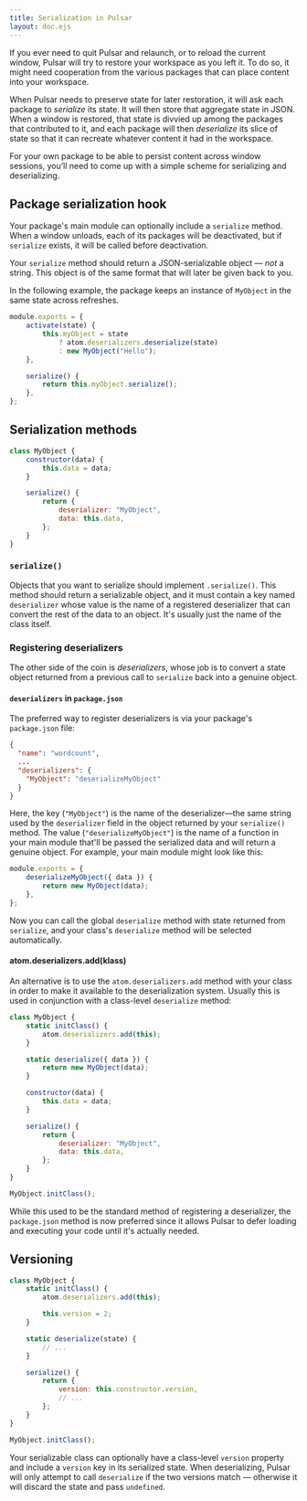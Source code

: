 ```yaml
---
title: Serialization in Pulsar
layout: doc.ejs
---
```


If you ever need to quit Pulsar and relaunch, or to reload the current window, Pulsar will try to restore your workspace as you left it. To do so, it might need cooperation from the various packages that can place content into your workspace.

When Pulsar needs to preserve state for later restoration, it will ask each package to _serialize_ its state. It will then store that aggregate state in JSON. When a window is restored, that state is divvied up among the packages that contributed to it, and each package will then _deserialize_ its slice of state so that it can recreate whatever content it had in the workspace.

For your own package to be able to persist content across window sessions, you’ll need to come up with a simple scheme for serializing and deserializing.

## Package serialization hook

Your package's main module can optionally include a `serialize` method. When a window unloads, each of its packages will be deactivated, but if `serialize` exists, it will be called before deactivation.

Your `serialize` method should return a JSON-serializable object — _not_ a string. This object is of the same format that will later be given back to you.

In the following example, the package keeps an instance of `MyObject` in the same state across refreshes.

```js
module.exports = {
	activate(state) {
		this.myObject = state
			? atom.deserializers.deserialize(state)
			: new MyObject("Hello");
	},

	serialize() {
		return this.myObject.serialize();
	},
};
```

## Serialization methods

```js
class MyObject {
	constructor(data) {
		this.data = data;
	}

	serialize() {
		return {
			deserializer: "MyObject",
			data: this.data,
		};
	}
}
```

### `serialize()`

Objects that you want to serialize should implement `.serialize()`. This method
should return a serializable object, and it must contain a key named
`deserializer` whose value is the name of a registered deserializer that can
convert the rest of the data to an object. It's usually just the name of the
class itself.

### Registering deserializers

The other side of the coin is _deserializers_, whose job is to convert a state
object returned from a previous call to `serialize` back into a genuine object.

#### `deserializers` in `package.json`

The preferred way to register deserializers is via your package's `package.json`
file:

```json
{
  "name": "wordcount",
  ...
  "deserializers": {
    "MyObject": "deserializeMyObject"
  }
}
```

Here, the key (`"MyObject"`) is the name of the deserializer—the same string
used by the `deserializer` field in the object returned by your `serialize()`
method. The value (`"deserializeMyObject"`) is the name of a function in your
main module that'll be passed the serialized data and will return a genuine
object. For example, your main module might look like this:

```js
module.exports = {
	deserializeMyObject({ data }) {
		return new MyObject(data);
	},
};
```

Now you can call the global `deserialize` method with state returned from
`serialize`, and your class's `deserialize` method will be selected
automatically.

#### atom.deserializers.add(klass)

An alternative is to use the `atom.deserializers.add` method with your class in
order to make it available to the deserialization system. Usually this is used
in conjunction with a class-level `deserialize` method:

```js
class MyObject {
	static initClass() {
		atom.deserializers.add(this);
	}

	static deserialize({ data }) {
		return new MyObject(data);
	}

	constructor(data) {
		this.data = data;
	}

	serialize() {
		return {
			deserializer: "MyObject",
			data: this.data,
		};
	}
}

MyObject.initClass();
```

While this used to be the standard method of registering a deserializer, the
`package.json` method is now preferred since it allows Pulsar to defer loading and
executing your code until it's actually needed.

## Versioning

```js
class MyObject {
	static initClass() {
		atom.deserializers.add(this);

		this.version = 2;
	}

	static deserialize(state) {
		// ...
	}

	serialize() {
		return {
			version: this.constructor.version,
			// ...
		};
	}
}

MyObject.initClass();
```

Your serializable class can optionally have a class-level `version` property
and include a `version` key in its serialized state. When deserializing, Pulsar
will only attempt to call `deserialize` if the two versions match — otherwise
it will discard the state and pass `undefined`.

<!--TODO: Evaluate if the following is still true for us: We plan on implementing a migration system in the future, but this at least protects you from improperly deserializing old state. -->
